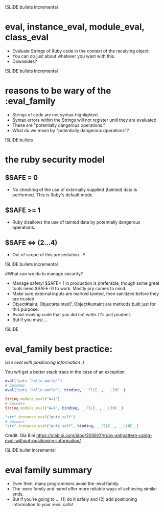 !SLIDE bullets incremental

# eval, instance_eval, module_eval, class_eval

- Evaluate Strings of Ruby code in the context of the receiving object.
- You can do just about whatever you want with this.
- Downsides?

!SLIDE bullets incremental
# reasons to be wary of the :eval_family

- Strings of code are not syntax-highlighted.
- Syntax errors within the Strings will not register until they are evaluated.
- These are "potentially dangerous operations."
- What do we mean by "potentially dangerous operations"?

!SLIDE bullets

# the ruby security model

## $SAFE = 0
- No checking of the use of externally supplied (tainted) data is performed. This is Ruby's default mode.

## $SAFE >= 1
- Ruby disallows the use of tainted data by potentially dangerous operations.

## $SAFE <=> (2...4)
- Out of scope of this presentation.  :P

!SLIDE bullets incremental

#What can we do to manage security?

- Manage safety!  $SAFE= 1 in production is preferable, though some great tools need $SAFE=0 to work.  Mostly pry comes to mind.
- Make sure external inputs are marked tainted, then sanitized before they are trusted.
- Object#taint, Object#tainted?, Object#untaint are methods built just for this purpose.
- Avoid :evaling code that you did not write.  It's just prudent.
- But if you must ...

!SLIDE

# eval_family best practice:

*Use eval with positioning information :)*

You will get a better stack trace in the case of an exception.

```ruby
eval("puts 'hello world'")
# becomes
eval("puts 'hello world'", binding, __FILE__, __LINE__)

String.module_eval("A=1")
# becomes
String.module_eval("A=1", binding, __FILE__, __LINE__)

"str".instance_eval("puts self")
# becomes
"str".instance_eval("puts self", binding, __FILE__, __LINE__)
```

Credit: Ola Bini
https://olabini.com/blog/2008/01/ruby-antipattern-using-eval-without-positioning-information/

!SLIDE bullet incremental

# eval family summary

- Even then, many programmers avoid the :eval family.
- The :exec family and :send offer more reliable ways of achieving similar ends.
- But if you're going to ... (1) do it safely and (2) add positioning information to your :eval calls!
